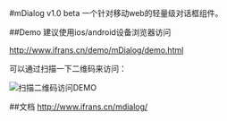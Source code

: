 #mDialog v1.0 beta
一个针对移动web的轻量级对话框组件。

##Demo
建议使用ios/android设备浏览器访问

<http://www.ifrans.cn/demo/mDialog/demo.html>

可以通过扫描一下二维码来访问：

![扫描二维码访问DEMO](https://raw.github.com/Franslee/mDialog/master/demo/_qrcode/demo_qrcode.png)


##文档
<http://www.ifrans.cn/mdialog/>

